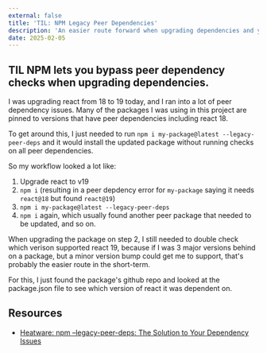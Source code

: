 ```yaml
---
external: false
title: 'TIL: NPM Legacy Peer Dependencies'
description: 'An easier route forward when upgrading dependencies and you run into peer dependency issues.'
date: 2025-02-05
---
```


## TIL NPM lets you bypass peer dependency checks when upgrading dependencies.

I was upgrading react from 18 to 19 today, and I ran into a lot of peer dependency issues.
Many of the packages I was using in this project are pinned to versions that have peer
dependencies including react 18.

To get around this, I just needed to run `npm i my-package@latest --legacy-peer-deps`
and it would install the updated package without running checks on all peer dependencies.

So my workflow looked a lot like:

1. Upgrade react to v19
1. `npm i` (resulting in a peer depdency error for `my-package` saying it needs `react@18` but found `react@19`)
1. `npm i my-package@latest --legacy-peer-deps`
1. `npm i` again, which usually found another peer package that needed to be updated, and so on.

When upgrading the package on step 2, I still needed to double check which verison
supported react 19, because if I was 3 major versions behind on a package, but a minor
version bump could get me to support, that's probably the easier route in the short-term.

For this, I just found the package's github repo and looked at the package.json file to
see which version of react it was dependent on.

## Resources

- [Heatware: npm –legacy-peer-deps: The Solution to Your Dependency Issues](https://www.heatware.net/tech-tips/npm-legacy-peer-deps-dependency/)
